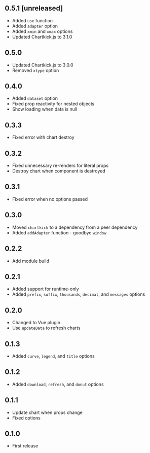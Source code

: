 ## 0.5.1 [unreleased]

- Added `use` function
- Added `adapter` option
- Added `xmin` and `xmax` options
- Updated Chartkick.js to 3.1.0

## 0.5.0

- Updated Chartkick.js to 3.0.0
- Removed `xtype` option

## 0.4.0

- Added `dataset` option
- Fixed prop reactivity for nested objects
- Show loading when data is null

## 0.3.3

- Fixed error with chart destroy

## 0.3.2

- Fixed unnecessary re-renders for literal props
- Destroy chart when component is destroyed

## 0.3.1

- Fixed error when no options passed

## 0.3.0

- Moved `chartkick` to a dependency from a peer dependency
- Added `addAdapter` function - goodbye `window`

## 0.2.2

- Add module build

## 0.2.1

- Added support for runtime-only
- Added `prefix`, `suffix`, `thousands`, `decimal`, and `messages` options

## 0.2.0

- Changed to Vue plugin
- Use `updateData` to refresh charts

## 0.1.3

- Added `curve`, `legend`, and `title` options

## 0.1.2

- Added `download`, `refresh`, and `donut` options

## 0.1.1

- Update chart when props change
- Fixed options

## 0.1.0

- First release
